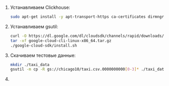 1. Устанавливаем Clickhouse:
   ```sh
   sudo apt-get install -y apt-transport-https ca-certificates dirmngr && sudo apt-key adv --keyserver hkp://keyserver.ubuntu.com:80 --recv 8919F6BD2B48D754 && echo "deb https://packages.clickhouse.com/deb stable main" | sudo tee /etc/apt/sources.list.d/clickhouse.list && sudo apt-get update && sudo apt-get install -y clickhouse-server clickhouse-client
   ```
2. Устанавливаем gsutil:
   ```sh
   curl -O https://dl.google.com/dl/cloudsdk/channels/rapid/downloads/google-cloud-cli-linux-x86_64.tar.gz
   tar -xf google-cloud-cli-linux-x86_64.tar.gz
   ./google-cloud-sdk/install.sh
   ```
3. Скачиваем тестовые данные:
   ```sh
   mkdir ./taxi_data
   gsutil -m cp -R gs://chicago10/taxi.csv.0000000000[0-3]* ./taxi_data/
   ```
4. 
